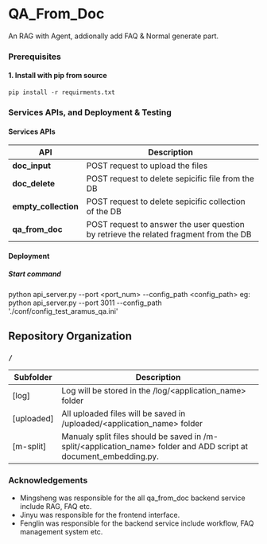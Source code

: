 # QA_From_Doc

An RAG with Agent, addionally add FAQ & Normal generate part.

### Prerequisites

#### 1. Install with pip from source

```
pip install -r requirments.txt
```

### Services APIs, and Deployment & Testing

#### Services APIs

| API             | Description                                                  |
| --------------- | ------------------------------------------------------------ |
| **doc_input** | POST request to upload the files|
| **doc_delete** | POST request to delete sepicific file from the DB |
| **empty_collection** | POST request to delete sepicific collection of the DB |
| **qa_from_doc** | POST request to answer the user question by retrieve the related fragment from the DB |

#### Deployment
##### Start command
python api_server.py --port <port_num> --config_path <config_path> 
eg: python api_server.py --port 3011 --config_path './conf/config_test_aramus_qa.ini'

## Repository Organization

### `/`

| Subfolder                                                    | Description                                                  |
| ------------------------------------------------------------ | ------------------------------------------------------------ |
| [log] | Log will be stored in the /log/<application_name> folder |
| [uploaded] | All uploaded files will be saved in /uploaded/<application_name> folder |
| [m-split] | Manualy split files should be saved in /m-split/<application_name> folder and ADD script at document_embedding.py.  |

### Acknowledgements

* Mingsheng was responsible for the all qa_from_doc backend service include RAG, FAQ etc.
* Jinyu was responsible for the frontend interface.
* Fenglin was responsible for the backend service include workflow, FAQ management system etc.

